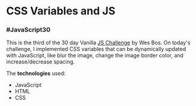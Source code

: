# CSS Variables and JS

### #JavaScript30

This is the third of the 30 day Vanilla [JS Challenge](http://https://javascript30.com/ "JS Challenge") by Wes Bos. On today's challenge, I implemented CSS variables that can be dynamically updated with JavaScript, like blur the image, change the image border color, and increase/decrease spacing.

The **technologies** used:
- JavaScript
- HTML
- CSS
